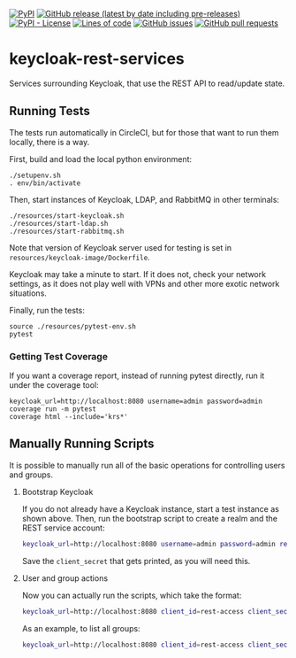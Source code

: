 <!--- Top of README Badges (automated) --->
[![PyPI](https://img.shields.io/pypi/v/wipac-keycloak-rest-services)](https://pypi.org/project/wipac-keycloak-rest-services/) [![GitHub release (latest by date including pre-releases)](https://img.shields.io/github/v/release/WIPACrepo/keycloak-rest-services?include_prereleases)](https://github.com/WIPACrepo/keycloak-rest-services/) [![PyPI - License](https://img.shields.io/pypi/l/wipac-keycloak-rest-services)](https://github.com/WIPACrepo/keycloak-rest-services/blob/master/LICENSE) [![Lines of code](https://img.shields.io/tokei/lines/github/WIPACrepo/keycloak-rest-services)](https://github.com/WIPACrepo/keycloak-rest-services/) [![GitHub issues](https://img.shields.io/github/issues/WIPACrepo/keycloak-rest-services)](https://github.com/WIPACrepo/keycloak-rest-services/issues?q=is%3Aissue+sort%3Aupdated-desc+is%3Aopen) [![GitHub pull requests](https://img.shields.io/github/issues-pr/WIPACrepo/keycloak-rest-services)](https://github.com/WIPACrepo/keycloak-rest-services/pulls?q=is%3Apr+sort%3Aupdated-desc+is%3Aopen) 
<!--- End of README Badges (automated) --->
# keycloak-rest-services
Services surrounding Keycloak, that use the REST API to read/update state.

## Running Tests

The tests run automatically in CircleCI, but for those that want to run them
locally, there is a way.

First, build and load the local python environment:

    ./setupenv.sh
    . env/bin/activate

Then, start instances of Keycloak, LDAP, and RabbitMQ in other terminals:

    ./resources/start-keycloak.sh
    ./resources/start-ldap.sh
    ./resources/start-rabbitmq.sh

Note that version of Keycloak server used for testing is set in `resources/keycloak-image/Dockerfile`.

Keycloak may take a minute to start. If it does not, check your network settings,
as it does not play well with VPNs and other more exotic network situations.

Finally, run the tests:

    source ./resources/pytest-env.sh
    pytest

### Getting Test Coverage

If you want a coverage report, instead of running pytest directly, run it
under the coverage tool:

    keycloak_url=http://localhost:8080 username=admin password=admin coverage run -m pytest
    coverage html --include='krs*'

## Manually Running Scripts

It is possible to manually run all of the basic operations for controlling users
and groups.

1. Bootstrap Keycloak

    If you do not already have a Keycloak instance, start a test instance as shown above.
    Then, run the bootstrap script to create a realm and the REST service account:

    ```bash
    keycloak_url=http://localhost:8080 username=admin password=admin realm=test python3 -m krs.bootstrap
    ```

    Save the `client_secret` that gets printed, as you will need this.

2. User and group actions

    Now you can actually run the scripts, which take the format:

    ```bash
    keycloak_url=http://localhost:8080 client_id=rest-access client_secret=<SECRET> realm=test python -m krs.<SCRIPT> <ARGS>
    ```

    As an example, to list all groups:

    ```bash
    keycloak_url=http://localhost:8080 client_id=rest-access client_secret=<SECRET> realm=test python -m krs.groups list
    ```
